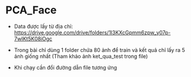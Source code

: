 # PCA_Face
- Data được lấy từ địa chỉ: 
https://drive.google.com/drive/folders/1I3KXcGpmm6zpw_y07p-7wIKt5K08iOgc

- Trong bài chỉ dùng 1 folder chứa 80 ảnh để train và kết quả chỉ lấy ra 5 ảnh giống nhất (Tham khảo ảnh ket_qua_test trong file)
- Khi chạy cần đổi đường dẫn file tương ứng
